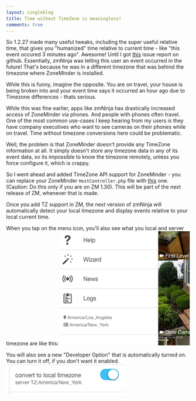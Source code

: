 ```yaml
---
layout: singleblog
title: Time without TimeZone is meaningless!
comments: true
---
```


So 1.2.27 made many useful tweaks, including the super useful relative time, that gives you "humanized" time relative to current time - like "this event occured 3 minutes ago". Awesome!  Until I got <a href="https://github.com/pliablepixels/zmNinja/issues/353">this</a> issue report on github. Essentially, zmNinja was telling this user an event occurred in the future!
That's because he was in a different timezone that was behind the timezone where ZoneMinder is installed.

While this is funny, imagine the opposite. You are on travel, your house is being broken into and your event time says it occurred an hour ago due to Timezone differences - thats serious.

While this was fine earlier, apps like zmNinja has drastically increased access of ZoneMinder via phones. And people with phones often travel. One of the most common use-cases I keep hearing from my users is they have company executives who want to see cameras on their phones while on travel. Time without timezone conversions here could be problematic.

Well, the problem is that ZoneMinder doesn't provide any TimeZone information at all. It simply doesn't store any timezone data in any of its event data, so its impossible to know the timezone remotely, unless you force configure it, which is crappy.

So I went ahead and added TimeZone API support for ZoneMinder - you can replace your ZoneMinder `HostController.php` file  with <a href="https://raw.githubusercontent.com/ZoneMinder/ZoneMinder/master/web/api/app/Controller/HostController.php">this</a> one. (Caution: Do this only if you are on ZM 1.30). This will be part of the next release of ZM, whenever that is made.

Once you add TZ support in ZM, the next version of zmNinja will automatically detect your local timezone and display events relative to your local current time.

When you tap on the menu icon, you'll also see what you local and server timezone are like this:
<img class="img-responsive" src = "/public/images/oct21-tz2.png">

You will also see a new "Developer Option" that is automatically turned on. You can turn it off, if you don't want it enabled.
<img class="img-responsive" src = "/public/images/oct21-tz1.png">


